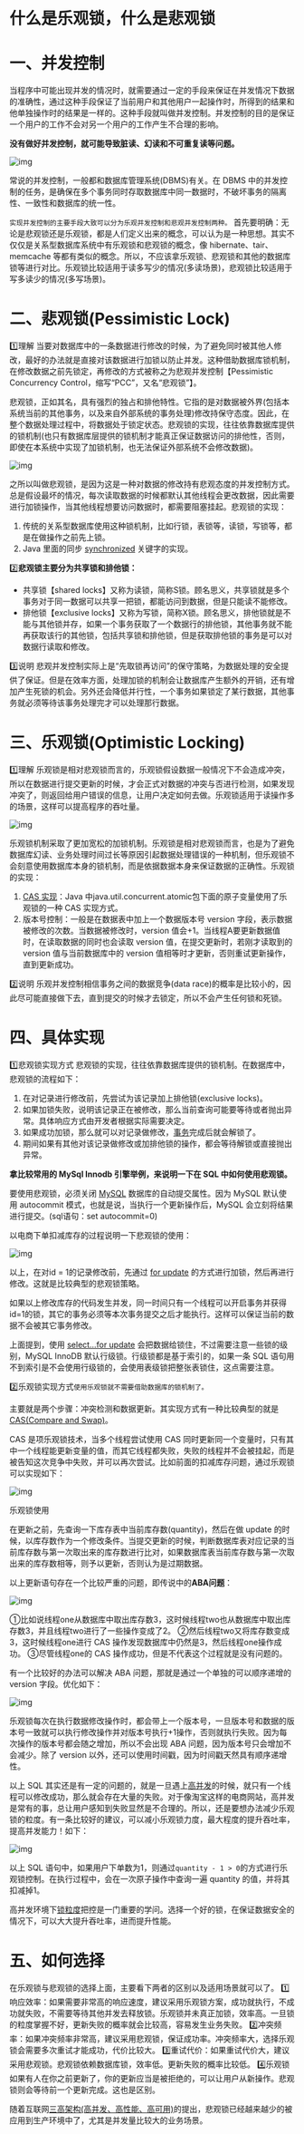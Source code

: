 # 什么是乐观锁，什么是悲观锁

# 一、并发控制

当程序中可能出现并发的情况时，就需要通过一定的手段来保证在并发情况下数据的准确性，通过这种手段保证了当前用户和其他用户一起操作时，所得到的结果和他单独操作时的结果是一样的。这种手段就叫做并发控制。并发控制的目的是保证一个用户的工作不会对另一个用户的工作产生不合理的影响。

**没有做好并发控制，就可能导致脏读、幻读和不可重复读等问题。**



![img](https://upload-images.jianshu.io/upload_images/7038163-a8d6ce3ed17394f5.jpg?imageMogr2/auto-orient/strip|imageView2/2/w/479/format/webp)



常说的并发控制，一般都和数据库管理系统(DBMS)有关。在 DBMS 中的并发控制的任务，是确保在多个事务同时存取数据库中同一数据时，不破坏事务的隔离性、一致性和数据库的统一性。

`实现并发控制的主要手段大致可以分为乐观并发控制和悲观并发控制两种。`
首先要明确：无论是悲观锁还是乐观锁，都是人们定义出来的概念，可以认为是一种思想。其实不仅仅是关系型数据库系统中有乐观锁和悲观锁的概念，像 hibernate、tair、memcache 等都有类似的概念。所以，不应该拿乐观锁、悲观锁和其他的数据库锁等进行对比。乐观锁比较适用于读多写少的情况(多读场景)，悲观锁比较适用于写多读少的情况(多写场景)。

# 二、悲观锁(Pessimistic Lock)

1️⃣理解
当要对数据库中的一条数据进行修改的时候，为了避免同时被其他人修改，最好的办法就是直接对该数据进行加锁以防止并发。这种借助数据库锁机制，在修改数据之前先锁定，再修改的方式被称之为悲观并发控制【Pessimistic Concurrency Control，缩写“PCC”，又名“悲观锁”】。





悲观锁，正如其名，具有强烈的独占和排他特性。它指的是对数据被外界(包括本系统当前的其他事务，以及来自外部系统的事务处理)修改持保守态度。因此，在整个数据处理过程中，将数据处于锁定状态。悲观锁的实现，往往依靠数据库提供的锁机制(也只有数据库层提供的锁机制才能真正保证数据访问的排他性，否则，即使在本系统中实现了加锁机制，也无法保证外部系统不会修改数据)。



![img](https://upload-images.jianshu.io/upload_images/7038163-ea0875b10d5864c7.jpg?imageMogr2/auto-orient/strip|imageView2/2/w/1080/format/webp)

之所以叫做悲观锁，是因为这是一种对数据的修改持有悲观态度的并发控制方式。总是假设最坏的情况，每次读取数据的时候都默认其他线程会更改数据，因此需要进行加锁操作，当其他线程想要访问数据时，都需要阻塞挂起。悲观锁的实现：

1. 传统的关系型数据库使用这种锁机制，比如行锁，表锁等，读锁，写锁等，都是在做操作之前先上锁。
2. Java 里面的同步 [synchronized](https://www.jianshu.com/p/c8f997e7f75c) 关键字的实现。

2️⃣**悲观锁主要分为共享锁和排他锁：**

- 共享锁【shared locks】又称为读锁，简称S锁。顾名思义，共享锁就是多个事务对于同一数据可以共享一把锁，都能访问到数据，但是只能读不能修改。
- 排他锁【exclusive locks】又称为写锁，简称X锁。顾名思义，排他锁就是不能与其他锁并存，如果一个事务获取了一个数据行的排他锁，其他事务就不能再获取该行的其他锁，包括共享锁和排他锁，但是获取排他锁的事务是可以对数据行读取和修改。

3️⃣说明
悲观并发控制实际上是“先取锁再访问”的保守策略，为数据处理的安全提供了保证。但是在效率方面，处理加锁的机制会让数据库产生额外的开销，还有增加产生死锁的机会。另外还会降低并行性，一个事务如果锁定了某行数据，其他事务就必须等待该事务处理完才可以处理那行数据。

# 三、乐观锁(Optimistic Locking)

1️⃣理解
乐观锁是相对悲观锁而言的，乐观锁假设数据一般情况下不会造成冲突，所以在数据进行提交更新的时候，才会正式对数据的冲突与否进行检测，如果发现冲突了，则返回给用户错误的信息，让用户决定如何去做。乐观锁适用于读操作多的场景，这样可以提高程序的吞吐量。



![img](https://upload-images.jianshu.io/upload_images/7038163-dea06d00a74071fb.jpg?imageMogr2/auto-orient/strip|imageView2/2/w/640/format/webp)

乐观锁机制采取了更加宽松的加锁机制。乐观锁是相对悲观锁而言，也是为了避免数据库幻读、业务处理时间过长等原因引起数据处理错误的一种机制，但乐观锁不会刻意使用数据库本身的锁机制，而是依据数据本身来保证数据的正确性。乐观锁的实现：

1. [CAS 实现](https://www.jianshu.com/p/98220486426a)：Java 中java.util.concurrent.atomic包下面的原子变量使用了乐观锁的一种 CAS 实现方式。
2. 版本号控制：一般是在数据表中加上一个数据版本号 version 字段，表示数据被修改的次数。当数据被修改时，version 值会+1。当线程A要更新数据值时，在读取数据的同时也会读取 version 值，在提交更新时，若刚才读取到的 version 值与当前数据库中的 version 值相等时才更新，否则重试更新操作，直到更新成功。

2️⃣说明
乐观并发控制相信事务之间的数据竞争(data race)的概率是比较小的，因此尽可能直接做下去，直到提交的时候才去锁定，所以不会产生任何锁和死锁。

# 四、具体实现

1️⃣悲观锁实现方式
悲观锁的实现，往往依靠数据库提供的锁机制。在数据库中，悲观锁的流程如下：

1. 在对记录进行修改前，先尝试为该记录加上排他锁(exclusive locks)。
2. 如果加锁失败，说明该记录正在被修改，那么当前查询可能要等待或者抛出异常。具体响应方式由开发者根据实际需要决定。
3. 如果成功加锁，那么就可以对记录做修改，[事务](https://www.jianshu.com/p/7e76ce65e3ad)完成后就会解锁了。
4. 期间如果有其他对该记录做修改或加排他锁的操作，都会等待解锁或直接抛出异常。

**拿比较常用的 MySql Innodb 引擎举例，来说明一下在 SQL 中如何使用悲观锁。**

要使用悲观锁，必须关闭 [MySQL](https://www.jianshu.com/p/359c3fe50c7f) 数据库的自动提交属性。因为 MySQL 默认使用 autocommit 模式，也就是说，当执行一个更新操作后，MySQL 会立刻将结果进行提交。(sql语句：set autocommit=0)





以电商下单扣减库存的过程说明一下悲观锁的使用：



![img](https://upload-images.jianshu.io/upload_images/7038163-6cc15e52ffa4f893.jpg?imageMogr2/auto-orient/strip|imageView2/2/w/503/format/webp)

以上，在对id = 1的记录修改前，先通过 [for update](https://www.jianshu.com/p/6ecc0d21dc50) 的方式进行加锁，然后再进行修改。这就是比较典型的悲观锁策略。

如果以上修改库存的代码发生并发，同一时间只有一个线程可以开启事务并获得id=1的锁，其它的事务必须等本次事务提交之后才能执行。这样可以保证当前的数据不会被其它事务修改。

上面提到，使用 [select…for update](https://www.jianshu.com/p/6ecc0d21dc50) 会把数据给锁住，不过需要注意一些锁的级别，MySQL InnoDB 默认行级锁。行级锁都是基于索引的，如果一条 SQL 语句用不到索引是不会使用行级锁的，会使用表级锁把整张表锁住，这点需要注意。

2️⃣乐观锁实现方式`使用乐观锁就不需要借助数据库的锁机制了。`

主要就是两个步骤：冲突检测和数据更新。其实现方式有一种比较典型的就是 [CAS(Compare and Swap)](https://www.jianshu.com/p/98220486426a)。





CAS 是项乐观锁技术，当多个线程尝试使用 CAS 同时更新同一个变量时，只有其中一个线程能更新变量的值，而其它线程都失败，失败的线程并不会被挂起，而是被告知这次竞争中失败，并可以再次尝试。比如前面的扣减库存问题，通过乐观锁可以实现如下：



![img](https://upload-images.jianshu.io/upload_images/7038163-623702054ade5d92.jpg?imageMogr2/auto-orient/strip|imageView2/2/w/490/format/webp)

乐观锁使用

在更新之前，先查询一下库存表中当前库存数(quantity)，然后在做 update 的时候，以库存数作为一个修改条件。当提交更新的时候，判断数据库表对应记录的当前库存数与第一次取出来的库存数进行比对，如果数据库表当前库存数与第一次取出来的库存数相等，则予以更新，否则认为是过期数据。

以上更新语句存在一个比较严重的问题，即传说中的**ABA问题**：



![img](https://upload-images.jianshu.io/upload_images/7038163-8ca34c3adccb7ca6.jpg?imageMogr2/auto-orient/strip|imageView2/2/w/640/format/webp)



①比如说线程one从数据库中取出库存数3，这时候线程two也从数据库中取出库存数3，并且线程two进行了一些操作变成了2。
②然后线程two又将库存数变成3，这时候线程one进行 CAS 操作发现数据库中仍然是3，然后线程one操作成功。
③尽管线程one的 CAS 操作成功，但是不代表这个过程就是没有问题的。





有一个比较好的办法可以解决 ABA 问题，那就是通过一个单独的可以顺序递增的 version 字段。优化如下：



![img](https://upload-images.jianshu.io/upload_images/7038163-a23fb455b893f97f.jpg?imageMogr2/auto-orient/strip|imageView2/2/w/640/format/webp)

乐观锁每次在执行数据修改操作时，都会带上一个版本号，一旦版本号和数据的版本号一致就可以执行修改操作并对版本号执行+1操作，否则就执行失败。因为每次操作的版本号都会随之增加，所以不会出现 ABA 问题，因为版本号只会增加不会减少。除了 version 以外，还可以使用时间戳，因为时间戳天然具有顺序递增性。

以上 SQL 其实还是有一定的问题的，就是一旦遇上[高并发](https://www.jianshu.com/p/58589a7dc5c6)的时候，就只有一个线程可以修改成功，那么就会存在大量的失败。对于像淘宝这样的电商网站，高并发是常有的事，总让用户感知到失败显然是不合理的。所以，还是要想办法减少乐观锁的粒度。有一条比较好的建议，可以减小乐观锁力度，最大程度的提升吞吐率，提高并发能力！如下：



![img](https://upload-images.jianshu.io/upload_images/7038163-f176266a4a5136d6.jpg?imageMogr2/auto-orient/strip|imageView2/2/w/427/format/webp)



以上 SQL 语句中，如果用户下单数为1，则通过`quantity - 1 > 0`的方式进行乐观锁控制。在执行过程中，会在一次原子操作中查询一遍 quantity 的值，并将其扣减掉1。

高并发环境下[锁粒度](https://www.jianshu.com/p/a791ce04ff71)把控是一门重要的学问。选择一个好的锁，在保证数据安全的情况下，可以大大提升吞吐率，进而提升性能。

# 五、如何选择

在乐观锁与悲观锁的选择上面，主要看下两者的区别以及适用场景就可以了。
1️⃣响应效率：如果需要非常高的响应速度，建议采用乐观锁方案，成功就执行，不成功就失败，不需要等待其他并发去释放锁。乐观锁并未真正加锁，效率高。一旦锁的粒度掌握不好，更新失败的概率就会比较高，容易发生业务失败。
2️⃣冲突频率：如果冲突频率非常高，建议采用悲观锁，保证成功率。冲突频率大，选择乐观锁会需要多次重试才能成功，代价比较大。
3️⃣重试代价：如果重试代价大，建议采用悲观锁。悲观锁依赖数据库锁，效率低。更新失败的概率比较低。
4️⃣乐观锁如果有人在你之前更新了，你的更新应当是被拒绝的，可以让用户从新操作。悲观锁则会等待前一个更新完成。这也是区别。

随着互联网[三高架构(高并发、高性能、高可用)](https://www.jianshu.com/p/58589a7dc5c6)的提出，悲观锁已经越来越少的被应用到生产环境中了，尤其是并发量比较大的业务场景。